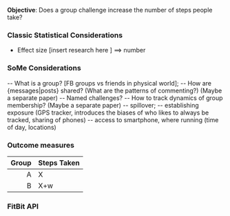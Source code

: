 **Objective**: Does a group challenge increase the number of steps people take?


### Classic Statistical Considerations
- Effect size [insert research here ] ==> number


### SoMe Considerations
-- What is a group? [FB groups vs friends in physical world];
-- How are {messages|posts} shared? (What are the patterns of commenting?) (Maybe a separate paper)
-- Named challenges?
-- How to track dynamics of group membership?  (Maybe a separate paper)
-- spillover; 
-- establishing exposure (GPS tracker, introduces the biases of who likes to always be tracked, sharing of phones)
-- access to smartphone, where running (time of day, locations)

### Outcome measures

| Group  | Steps Taken |
|--:|:--|
| A|X | 
 B | X+w |

### FitBit API
